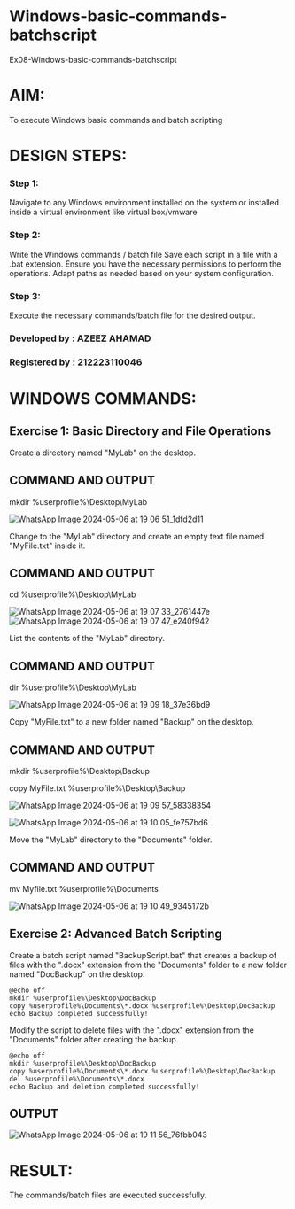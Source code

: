 # Windows-basic-commands-batchscript
Ex08-Windows-basic-commands-batchscript

# AIM:
To execute Windows basic commands and batch scripting

# DESIGN STEPS:

### Step 1:

Navigate to any Windows environment installed on the system or installed inside a virtual environment like virtual box/vmware 

### Step 2:

Write the Windows commands / batch file
Save each script in a file with a .bat extension.
Ensure you have the necessary permissions to perform the operations.
Adapt paths as needed based on your system configuration.
### Step 3:

Execute the necessary commands/batch file for the desired output. 

### Developed by : AZEEZ AHAMAD
### Registered by : 212223110046




# WINDOWS COMMANDS:
## Exercise 1: Basic Directory and File Operations
Create a directory named "MyLab" on the desktop.

## COMMAND AND OUTPUT
mkdir %userprofile%\Desktop\MyLab

![WhatsApp Image 2024-05-06 at 19 06 51_1dfd2d11](https://github.com/23012653/Windows-basic-commands-batchscript/assets/150777517/ad4c7446-2b1e-422b-b4bb-25a13353d62a)


Change to the "MyLab" directory and create an empty text file named "MyFile.txt" inside it.


## COMMAND AND OUTPUT
cd %userprofile%\Desktop\MyLab

![WhatsApp Image 2024-05-06 at 19 07 33_2761447e](https://github.com/23012653/Windows-basic-commands-batchscript/assets/150777517/3a6d27ff-deb5-4075-b57b-abffffb63379)
![WhatsApp Image 2024-05-06 at 19 07 47_e240f942](https://github.com/23012653/Windows-basic-commands-batchscript/assets/150777517/9a7000d9-41fd-4570-ad1a-d14678dd48d1)

List the contents of the "MyLab" directory.


## COMMAND AND OUTPUT
dir %userprofile%\Desktop\MyLab

![WhatsApp Image 2024-05-06 at 19 09 18_37e36bd9](https://github.com/23012653/Windows-basic-commands-batchscript/assets/150777517/9a8157df-3e61-473b-b60b-d6ebb3f56533)

Copy "MyFile.txt" to a new folder named "Backup" on the desktop.

## COMMAND AND OUTPUT
mkdir %userprofile%\Desktop\Backup


copy MyFile.txt %userprofile%\Desktop\Backup

![WhatsApp Image 2024-05-06 at 19 09 57_58338354](https://github.com/23012653/Windows-basic-commands-batchscript/assets/150777517/461a975e-754f-4539-994d-428cdb869435)

![WhatsApp Image 2024-05-06 at 19 10 05_fe757bd6](https://github.com/23012653/Windows-basic-commands-batchscript/assets/150777517/448518a3-034d-42fa-8a0e-940a3fd0d434)

Move the "MyLab" directory to the "Documents" folder.


## COMMAND AND OUTPUT
mv Myfile.txt %userprofile%\Documents

![WhatsApp Image 2024-05-06 at 19 10 49_9345172b](https://github.com/23012653/Windows-basic-commands-batchscript/assets/150777517/bef211d3-5a31-4651-a8c4-6032def7284a)

## Exercise 2: Advanced Batch Scripting
Create a batch script named "BackupScript.bat" that creates a backup of files with the ".docx" extension from the "Documents" folder to a new folder named "DocBackup" on the desktop.

```
@echo off
mkdir %userprofile%\Desktop\DocBackup
copy %userprofile%\Documents\*.docx %userprofile%\Desktop\DocBackup
echo Backup completed successfully!

```
Modify the script to delete files with the ".docx" extension from the "Documents" folder after creating the backup.
```
@echo off
mkdir %userprofile%\Desktop\DocBackup
copy %userprofile%\Documents\*.docx %userprofile%\Desktop\DocBackup
del %userprofile%\Documents\*.docx
echo Backup and deletion completed successfully!
```




## OUTPUT
![WhatsApp Image 2024-05-06 at 19 11 56_76fbb043](https://github.com/23012653/Windows-basic-commands-batchscript/assets/150777517/47971ce1-a393-48ab-9f6a-7ebab394f1bb)







# RESULT:
The commands/batch files are executed successfully.

